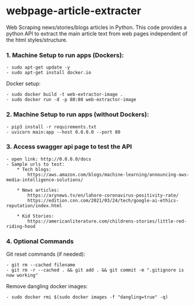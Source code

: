 # webpage-article-extracter
Web Scraping news/stories/blogs articles in Python. This code provides a python API to extract the main article text from web pages independent of the html styles/structure.

### 1. Machine Setup to run apps (Dockers):

    - sudo apt-get update -y
    - sudo apt-get install docker.io

Docker setup:

    - sudo docker build -t web-extractor-image .
    - sudo docker run -d -p 80:80 web-extractor-image

### 2. Machine Setup to run apps (without Dockers):

    - pip3 install -r requirements.txt
    - uvicorn main:app --host 0.0.0.0 --port 80

### 3. Access swagger api page to test the API

    - open link: http://0.0.0.0/docs
    - Sample urls to test:
        * Tech blogs:
            https://aws.amazon.com/blogs/machine-learning/announcing-aws-media-intelligence-solutions/
        
        * News articles:
            https://arynews.tv/en/lahore-coronavirus-positivity-rate/
            https://edition.cnn.com/2021/03/24/tech/google-ai-ethics-reputation/index.html

        * Kid Stories: 
            https://americanliterature.com/childrens-stories/little-red-riding-hood

### 4. Optional Commands
Git reset commands (if needed):

	- git rm --cached filename
    - git rm -r --cached . && git add . && git commit -m ".gitignore is now working"

Remove dangling docker images:

    - sudo docker rmi $(sudo docker images -f "dangling=true" -q)
